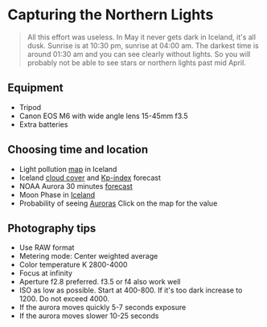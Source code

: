 # Capturing the Northern Lights

> All this effort was useless. In May it never gets dark in Iceland, it's all dusk. Sunrise is at 10:30 pm, sunrise at 04:00 am. The darkest time is around 01:30 am and you can see clearly without lights. So you will probably not be able to see stars or northern lights past mid April.

## Equipment

- Tripod
- Canon EOS M6 with wide angle lens 15-45mm f3.5
- Extra batteries

## Choosing time and location

- Light pollution [map](https://www.lightpollutionmap.info/#zoom=6&lat=9560212&lon=-1968356&layers=B0FFFFFTFFFF) in Iceland
- Iceland [cloud cover](https://en.vedur.is/weather/forecasts/aurora/#type=composite) and [Kp-index](http://www.spaceweatherlive.com/en/help/the-kp-index) forecast
- NOAA Aurora 30 minutes [forecast](https://www.swpc.noaa.gov/products/aurora-30-minute-forecast)
- Moon Phase in [Iceland](https://www.timeanddate.com/moon/phases/iceland/reykjavik)
- Probability of seeing [Auroras](https://earth.nullschool.net/#current/space/surface/level/anim=off/overlay=aurora/orthographic=-23.77,64.99,2787/loc=85.521,-55.393) Click on the map for the value

## Photography tips

- Use RAW format
- Metering mode: Center weighted average
- Color temperature K 2800-4000
- Focus at infinity
- Aperture f2.8 preferred. f3.5 or f4 also work well
- ISO as low as possible. Start at 400-800. If it's too dark increase to 1200. Do not exceed 4000.
- If the aurora moves quickly 5-7 seconds exposure
- If the aurora moves slower 10-25 seconds